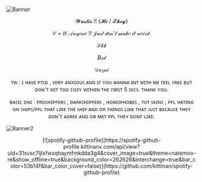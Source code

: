 ![Banner](https://cdna.artstation.com/p/assets/covers/images/037/375/204/large/dyzi-nlizi-dyzi-nlizi-oceanhd-mp4-20210505-203410718.jpg?1620218106)
<p align="center">𝓦𝓪𝓼𝓽𝓲𝓮 !! {𝓗𝓮 / 𝓣𝓱𝓮𝔂}</p>
<p align="center">𝒞 + 𝐻 𝒜𝓃𝓎𝑜𝓃𝑒 !! 𝒥𝓊𝓈𝓉 𝒹𝑜𝓃'𝓉 𝓂𝒶𝓀𝑒 𝒾𝓉 𝓌𝑒𝒾𝓇𝒹.</p>

<p align="center">𝒮𝓀𝓀</p>

<p align="center">𝐵𝓈𝒹</p>

<p align="center">𝒟𝒶𝓏𝒶𝒾</p>

<p align="center"> ᴛᴡ : ɪ ʜᴀᴠᴇ ᴘᴛꜱᴅ , ᴠᴇʀʏ ᴀɴxɪᴏᴜꜱ ᴀɴᴅ ɪꜰ ʏᴏᴜ ᴡᴀɴɴᴀ ɪɴᴛ ᴡɪᴛʜ ᴍᴇ ꜰᴇᴇʟ ꜰʀᴇᴇ ʙᴜᴛ ᴅᴏɴ'ᴛ ɢᴇᴛ ᴛᴏᴏ ᴄᴏᴢʏ ᴡɪᴛʜɪɴ ᴛʜᴇ ꜰɪʀꜱᴛ 5 ꜱᴇᴄꜱ. ᴛʜᴀɴᴋ ʏᴏᴜ.

<p align="center"> ʙᴀꜱɪᴄ ᴅɴɪ : ᴘʀᴏꜱʜɪᴘᴘᴇʀꜱ , ᴅᴀʀᴋꜱʜɪᴘᴘᴇʀꜱ , ʜᴏᴍᴏᴘʜᴏʙᴇꜱ , ᴛᴜᴛ ꜱᴋɪɴꜱ , ᴘᴘʟ ʜᴀᴛɪɴɢ ᴏɴ ꜱʜɪᴘꜱ/ᴘᴘʟ ᴛʜᴀᴛ ʟɪᴋᴇ ᴛʜᴇ ꜱʜɪᴘ ᴀɴᴅ ᴏʀ ᴛʜɪɴɢꜱ ʟɪᴋᴇ ᴛʜᴀᴛ ᴊᴜꜱᴛ ʙᴇᴄᴀᴜꜱᴇ ᴛʜᴇʏ ᴅᴏɴ'ᴛ ᴀɢʀᴇᴇ ᴀɴᴅ ᴏʀ ᴍᴇᴛ ᴘᴘʟ ᴛʜᴇʏ ᴅᴏɴᴛ ʟɪᴋᴇ.


![Banner2](https://i.pinimg.com/1200x/45/42/a9/4542a9bd8992879dddb3b2d60a147382.jpg)

<p align="center">[![spotify-github-profile](https://spotify-github-profile.kittinanx.com/api/view?uid=31svsc7ljlxfwxqhaymfmkdda3g4&cover_image=true&theme=natemoo-re&show_offline=true&background_color=262626&interchange=true&bar_color=53b14f&bar_color_cover=false)](https://github.com/kittinan/spotify-github-profile)</p>
